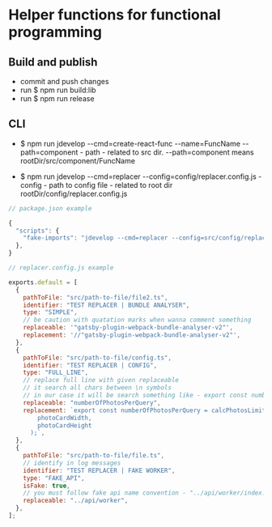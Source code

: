 # Helper functions for functional programming

## Build and publish

- commit and push changes
- run $ npm run build:lib
- run $ npm run release

## CLI

- $ npm run jdevelop --cmd=create-react-func --name=FuncName --path=component - path - related to src dir. --path=component means rootDir/src/component/FuncName

- $ npm run jdevelop --cmd=replacer --config=config/replacer.config.js - config - path to config file - related to root dir rootDir/config/replacer.config.js

```javascript
// package.json example

{
  "scripts": {
    "fake-imports": "jdevelop --cmd=replacer --config=src/config/replacer/fake-imports.config.js",
  },
}
```

```javascript
// replacer.config.js example

exports.default = [
  {
    pathToFile: "src/path-to-file/file2.ts",
    identifier: "TEST REPLACER | BUNDLE ANALYSER",
    type: "SIMPLE",
    // be caution with quatation marks when wanna comment something
    replaceable: '"gatsby-plugin-webpack-bundle-analyser-v2"',
    replacement: '//"gatsby-plugin-webpack-bundle-analyser-v2"',
  },
  {
    pathToFile: "src/path-to-file/config.ts",
    identifier: "TEST REPLACER | CONFIG",
    type: "FULL_LINE",
    // replace full line with given replaceable
    // it search all chars between \n symbols
    // in our case it will be search something like - export const numberOfPhotosPerQuery = 9;
    replaceable: "numberOfPhotosPerQuery",
    replacement: `export const numberOfPhotosPerQuery = calcPhotosLimitPerQuery(
        photoCardWidth,
        photoCardHeight
      );`,
  },
  {
    pathToFile: "src/path-to-file/file.ts",
    // identify in log messages
    identifier: "TEST REPLACER | FAKE WORKER",
    type: "FAKE_API",
    isFake: true,
    // you must follow fake api name convention - "../api/worker/index.fake
    replaceable: "../api/worker",
  },
];
```
